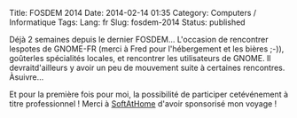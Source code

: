 Title: FOSDEM 2014
Date: 2014-02-14 01:35
Category: Computers / Informatique
Tags:
Lang: fr
Slug: fosdem-2014
Status: published

Déjà 2 semaines depuis le dernier FOSDEM... L'occasion de rencontrer lespotes de GNOME-FR (merci à Fred pour l'hébergement et les bières ;-)), goûterles spécialités locales, et rencontrer les utilisateurs de GNOME. Il devraitd'ailleurs y avoir un peu de mouvement suite à certaines rencontres. Àsuivre…

Et pour la première fois pour moi, la possibilité de participer cetévénement à titre professionnel ! Merci à [SoftAtHome](\%22http://softathome.com\%22) d'avoir sponsorisé mon voyage !
